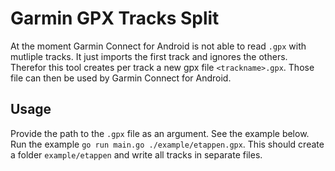 # Garmin GPX Tracks Split
At the moment Garmin Connect for Android is not able to read `.gpx` with mutliple tracks. It just imports the first track and ignores the others. Therefor this tool creates per track a new gpx file `<trackname>.gpx`. Those file can then be used by Garmin Connect for Android.

## Usage
Provide the path to the `.gpx` file as an argument. See the example below.  
Run the example `go run main.go ./example/etappen.gpx`. This should create a folder `example/etappen` and write all tracks in separate files.